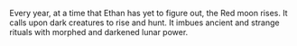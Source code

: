 Every year, at a time that Ethan has yet to figure out, the Red moon rises. It calls upon dark creatures to rise and hunt. It imbues ancient and strange rituals with morphed and darkened lunar power. 